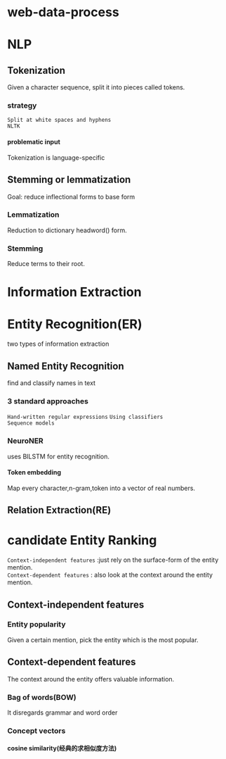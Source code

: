 # web-data-process
# NLP 
## Tokenization
Given a character sequence, split it into pieces called tokens.  
### strategy
`Split at white spaces and hyphens`   
`NLTK`  
#### problematic input
Tokenization is language-specific  

## Stemming or lemmatization
Goal: reduce inflectional forms to base form
### Lemmatization
Reduction to dictionary headword() form.  
### Stemming
Reduce terms to their root.  

# Information Extraction 
# Entity Recognition(ER)
two types of information extraction  

## Named Entity Recognition
find and classify names in text  
### 3 standard approaches
`Hand-written regular expressions`
`Using classifiers`  
`Sequence models`  
### NeuroNER
uses BILSTM for entity recognition.  
#### Token embedding
Map every character,n-gram,token into a vector of real numbers.  


## Relation Extraction(RE)
# candidate Entity Ranking  
`Context-independent features` :just rely on the surface-form of the entity mention.    
`Context-dependent features` : also look at the context around the entity mention.   
## Context-independent features
### Entity popularity
Given a certain mention, pick the entity which is the most popular.  
## Context-dependent features
The context around the entity offers valuable information.  
### Bag of words(BOW)
It disregards grammar and word order 
### Concept vectors

#### cosine similarity(经典的求相似度方法)
